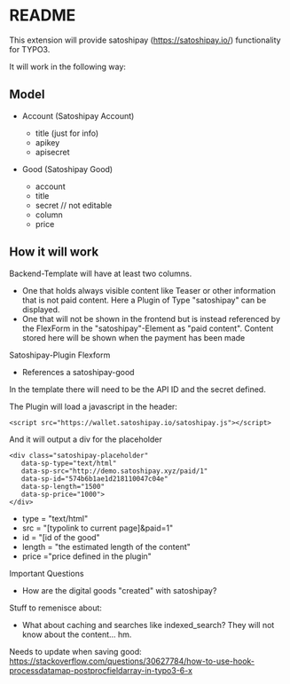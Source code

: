 # README

This extension will provide satoshipay (https://satoshipay.io/) functionality for TYPO3.

It will work in the following way:

## Model
* Account (Satoshipay Account)
  * title (just for info)
  * apikey
  * apisecret
  
* Good (Satoshipay Good)
  * account
  * title
  * secret // not editable
  * column 
  * price
 

## How it will work
Backend-Template will have at least two columns. 
* One that holds always visible content like Teaser or other information that is not paid content. Here a Plugin of Type "satoshipay" can be displayed.
* One that will not be shown in the frontend but is instead referenced by the FlexForm in the "satoshipay"-Element as "paid content". Content stored here will be shown when the payment has been made

Satoshipay-Plugin Flexform
* References a satoshipay-good

In the template there will need to be the API ID and the secret defined.

The Plugin will load a javascript in the header:

```
<script src="https://wallet.satoshipay.io/satoshipay.js"></script>
```

And it will output a div for the placeholder

```
<div class="satoshipay-placeholder"
   data-sp-type="text/html"
   data-sp-src="http://demo.satoshipay.xyz/paid/1"
   data-sp-id="574b6b1ae1d218110047c04e"
   data-sp-length="1500"
   data-sp-price="1000">
</div>
```

* type = "text/html"
* src = "[typolink to current page]&paid=1"
* id = "[id of the good"
* length = "the estimated length of the content"
* price ="price defined in the plugin"

Important Questions
* How are the digital goods "created" with satoshipay?

Stuff to remenisce about:
* What about caching and searches like indexed_search? They will not know about the content... hm.

Needs to update when saving good: https://stackoverflow.com/questions/30627784/how-to-use-hook-processdatamap-postprocfieldarray-in-typo3-6-x
